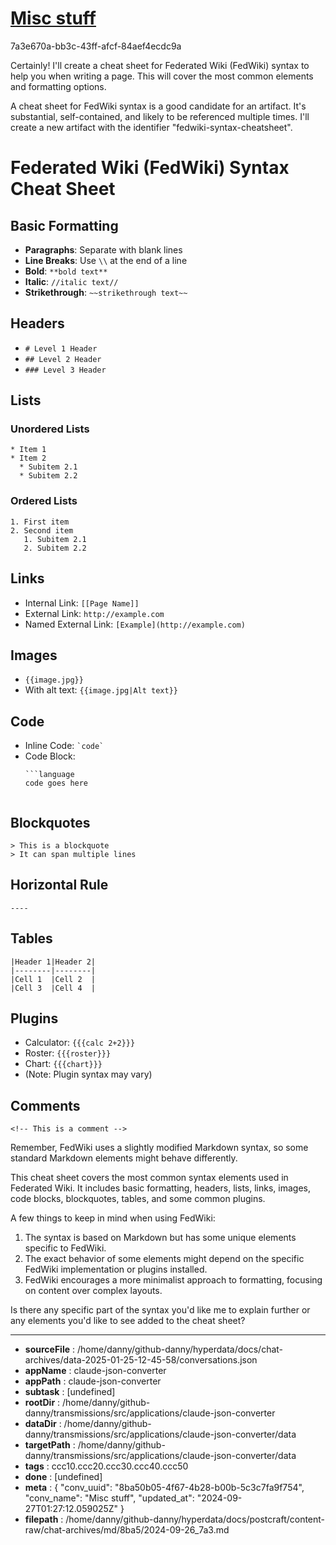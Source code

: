 # [Misc stuff](https://claude.ai/chat/8ba50b05-4f67-4b28-b00b-5c3c7fa9f754)

7a3e670a-bb3c-43ff-afcf-84aef4ecdc9a

 Certainly! I'll create a cheat sheet for Federated Wiki (FedWiki) syntax to help you when writing a page. This will cover the most common elements and formatting options.

<antThinking>A cheat sheet for FedWiki syntax is a good candidate for an artifact. It's substantial, self-contained, and likely to be referenced multiple times. I'll create a new artifact with the identifier "fedwiki-syntax-cheatsheet".</antThinking>

<antArtifact identifier="fedwiki-syntax-cheatsheet" type="text/markdown" title="Federated Wiki (FedWiki) Syntax Cheat Sheet">

# Federated Wiki (FedWiki) Syntax Cheat Sheet

## Basic Formatting

- **Paragraphs**: Separate with blank lines
- **Line Breaks**: Use `\\` at the end of a line
- **Bold**: `**bold text**`
- **Italic**: `//italic text//`
- **Strikethrough**: `~~strikethrough text~~`

## Headers

- `# Level 1 Header`
- `## Level 2 Header`
- `### Level 3 Header`

## Lists

### Unordered Lists
```
* Item 1
* Item 2
  * Subitem 2.1
  * Subitem 2.2
```

### Ordered Lists
```
1. First item
2. Second item
   1. Subitem 2.1
   2. Subitem 2.2
```

## Links

- Internal Link: `[[Page Name]]`
- External Link: `http://example.com`
- Named External Link: `[Example](http://example.com)`

## Images

- `{{image.jpg}}`
- With alt text: `{{image.jpg|Alt text}}`

## Code

- Inline Code: `` `code` ``
- Code Block:
  ```
  ```language
  code goes here
  ```
  ```

## Blockquotes

```
> This is a blockquote
> It can span multiple lines
```

## Horizontal Rule

`----`

## Tables

```
|Header 1|Header 2|
|--------|--------|
|Cell 1  |Cell 2  |
|Cell 3  |Cell 4  |
```

## Plugins

- Calculator: `{{{calc 2+2}}}`
- Roster: `{{{roster}}}`
- Chart: `{{{chart}}}`
- (Note: Plugin syntax may vary)

## Comments

```
<!-- This is a comment -->
```

Remember, FedWiki uses a slightly modified Markdown syntax, so some standard Markdown elements might behave differently.

</antArtifact>

This cheat sheet covers the most common syntax elements used in Federated Wiki. It includes basic formatting, headers, lists, links, images, code blocks, blockquotes, tables, and some common plugins.

A few things to keep in mind when using FedWiki:

1. The syntax is based on Markdown but has some unique elements specific to FedWiki.
2. The exact behavior of some elements might depend on the specific FedWiki implementation or plugins installed.
3. FedWiki encourages a more minimalist approach to formatting, focusing on content over complex layouts.

Is there any specific part of the syntax you'd like me to explain further or any elements you'd like to see added to the cheat sheet?

---

* **sourceFile** : /home/danny/github-danny/hyperdata/docs/chat-archives/data-2025-01-25-12-45-58/conversations.json
* **appName** : claude-json-converter
* **appPath** : claude-json-converter
* **subtask** : [undefined]
* **rootDir** : /home/danny/github-danny/transmissions/src/applications/claude-json-converter
* **dataDir** : /home/danny/github-danny/transmissions/src/applications/claude-json-converter/data
* **targetPath** : /home/danny/github-danny/transmissions/src/applications/claude-json-converter/data
* **tags** : ccc10.ccc20.ccc30.ccc40.ccc50
* **done** : [undefined]
* **meta** : {
  "conv_uuid": "8ba50b05-4f67-4b28-b00b-5c3c7fa9f754",
  "conv_name": "Misc stuff",
  "updated_at": "2024-09-27T01:27:12.059025Z"
}
* **filepath** : /home/danny/github-danny/hyperdata/docs/postcraft/content-raw/chat-archives/md/8ba5/2024-09-26_7a3.md